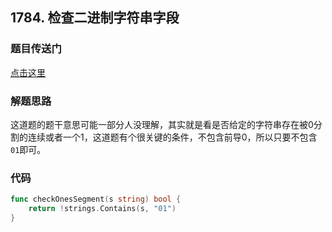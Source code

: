 ## 1784. 检查二进制字符串字段

### 题目传送门

[点击这里](https://leetcode.cn/problems/check-if-binary-string-has-at-most-one-segment-of-ones/)

### 解题思路

这道题的题干意思可能一部分人没理解，其实就是看是否给定的字符串存在被0分割的连续或者一个1，这道题有个很关键的条件，不包含前导0，所以只要不包含`01`即可。

### 代码

```go
func checkOnesSegment(s string) bool {
	return !strings.Contains(s, "01")
}
```